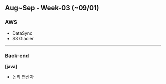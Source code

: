 ## Aug~Sep - Week-03 (~09/01)

### AWS
- DataSync
- S3 Glacier 

---

### Back-end
**[java]**
- 논리 연산자
